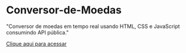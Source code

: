 # Conversor-de-Moedas
"Conversor de moedas em tempo real usando HTML, CSS e JavaScript consumindo API pública."

[Clique aqui para acessar](https://moedasconverso.netlify.app/)
